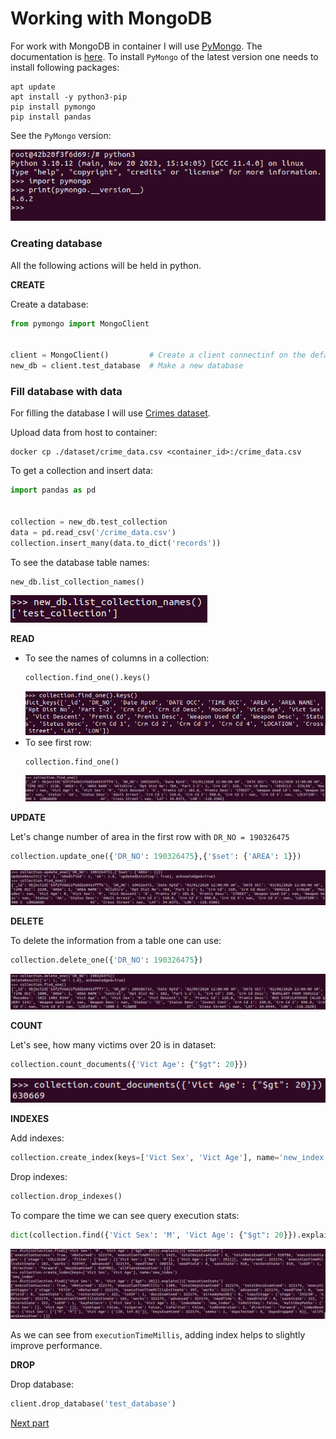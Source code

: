 # Working with MongoDB

For work with MongoDB in container I will use [PyMongo](https://www.mongodb.com/docs/drivers/pymongo/).
The documentation is [here](https://pymongo.readthedocs.io/en/stable/).
To install `PyMongo` of the latest version one needs to install following packages:
```shell
apt update
apt install -y python3-pip
pip install pymongo
pip install pandas
```
See the `PyMongo` version:

![Alt text](images/pymongo_version.jpg "version of pymongo")
### Creating database

All the following actions will be held in python.

**CREATE**

Create a database:

```python
from pymongo import MongoClient


client = MongoClient()         # Create a client connectinf on the default host and port
new_db = client.test_database  # Make a new database
```

### Fill database with data

For filling the database I will use [Crimes dataset](https://catalog.data.gov/dataset/crime-data-from-2020-to-present).

Upload data from host to container:
```shell
docker cp ./dataset/crime_data.csv <container_id>:/crime_data.csv
```


To get a collection and insert data:

```python
import pandas as pd


collection = new_db.test_collection
data = pd.read_csv('/crime_data.csv')
collection.insert_many(data.to_dict('records'))
```

To see the database table names:
```python
new_db.list_collection_names()
```
![Alt text](images/table_names.jpg)

**READ** 
* To see the names of columns in a collection:
  ```python
  collection.find_one().keys()
  ```
  ![Alt text](images/col_names.jpg)
* To see first row:
  ```python
  collection.find_one()
  ```
  ![Alt text](images/first_row.jpg)

**UPDATE**

Let's change number of area in the first row with `DR_NO = 190326475`
```python
collection.update_one({'DR_NO': 190326475},{'$set': {'AREA': 1}})
```
![Alt text](images/update.jpg)

**DELETE**

To delete the information from a table one can use:
```python
collection.delete_one({'DR_NO': 190326475})
```
![Alt text](images/delete.jpg)

**COUNT**

Let's see, how many victims over 20 is in dataset:
```python
collection.count_documents({'Vict Age': {"$gt": 20}})
```
![Alt text](images/count.jpg)

**INDEXES**

Add indexes:
```python
collection.create_index(keys=['Vict Sex', 'Vict Age'], name='new_index')
```

Drop indexes:
```python
collection.drop_indexes()
```

To compare the time we can see query execution stats:
```python
dict(collection.find({'Vict Sex': 'M', 'Vict Age': {"$gt": 20}}).explain())['executionStats']
```

![Alt text](images/indexes.jpg)

As we can see from `executionTimeMillis`, adding index helps to slightly improve performance.

**DROP**

Drop database:

```python
client.drop_database('test_database')
```
[Next part](stopping_container.md)